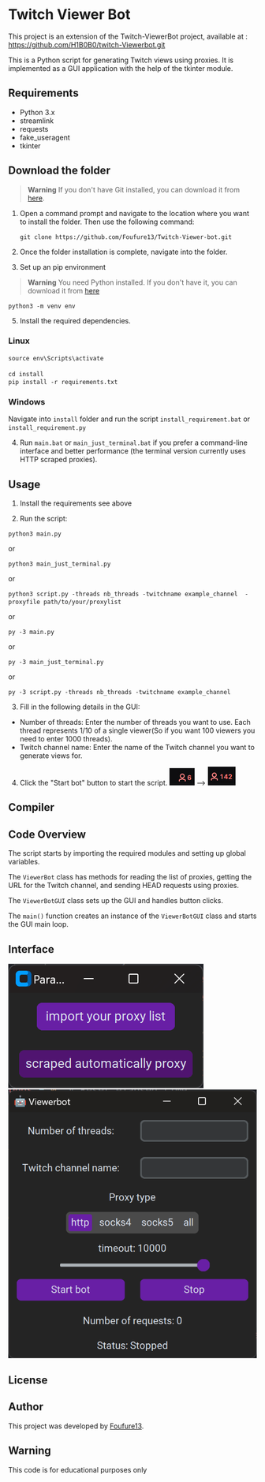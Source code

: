 
# Twitch Viewer Bot
This project is an extension of the Twitch-ViewerBot project, available at : https://github.com/H1B0B0/twitch-Viewerbot.git 

This is a Python script for generating Twitch views using proxies. It is implemented as a GUI application with the help of the tkinter module.

## Requirements

* Python 3.x
* streamlink
* requests
* fake_useragent
* tkinter

## Download the folder

> **Warning**
> If you don't have Git installed, you can download it from [here](https://git-scm.com/download/win).

1. Open a command prompt and navigate to the location where you want to install the folder. Then use the following command:
   ```shell 
   git clone https://github.com/Foufure13/Twitch-Viewer-bot.git
    ```
2. Once the folder installation is complete, navigate into the folder.

3. Set up an pip environment

> **Warning**
> You need Python installed. If you don't have it, you can download it from [here](https://www.python.org/downloads/)


```shell
python3 -m venv env
```

5. Install the required dependencies. 

### Linux

```shell
source env\Scripts\activate

cd install
pip install -r requirements.txt
```

### Windows

 Navigate into `install` folder and run the script `install_requirement.bat` or `install_requirement.py`

4. Run ``main.bat`` or ``main_just_terminal.bat`` if you prefer a command-line interface and better performance (the terminal version currently uses HTTP scraped proxies).

## Usage

1. Install the requirements see above

2. Run the script:

```shell
python3 main.py 
```
or 
```shell
python3 main_just_terminal.py
```
or 
```shell
python3 script.py -threads nb_threads -twitchname example_channel  -proxyfile path/to/your/proxylist
```
or
```shell
py -3 main.py 
```
or 
```shell
py -3 main_just_terminal.py
```
or 
```shell
py -3 script.py -threads nb_threads -twitchname example_channel
```
3. Fill in the following details in the GUI:

* Number of threads: Enter the number of threads you want to use. Each thread represents 1/10 of a single viewer(So if you want 100 viewers you need to enter 1000 threads).
* Twitch channel name: Enter the name of the Twitch channel you want to generate views for.

4. Click the "Start bot" button to start the script.
![](images/6.jpeg) --> ![](images/142.jpeg)

## Compiler

## Code Overview

The script starts by importing the required modules and setting up global variables.

The `ViewerBot` class has methods for reading the list of proxies, getting the URL for the Twitch channel, and sending HEAD requests using proxies.

The `ViewerBotGUI` class sets up the GUI and handles button clicks.

The `main()` function creates an instance of the `ViewerBotGUI` class and starts the GUI main loop.

## Interface
![](images/selectproxy.PNG) ![](images/interface.PNG)
## License

## Author
This project was developed by [Foufure13](https://github.com/Foufure13).

## Warning 

This code is for educational purposes only
